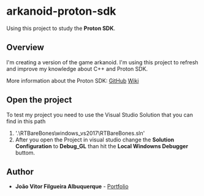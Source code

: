 # arkanoid-proton-sdk
Using this project to study the **Proton SDK**.

## Overview
I'm creating a version of the game arkanoid. I'm using this project to refresh and improve my knowledge about C++ and Proton SDK.

More information about the Proton SDK:
[GitHub](https://github.com/SethRobinson/proton)
[Wiki](https://www.rtsoft.com/wiki/doku.php?id=proton)

## Open the project
To test my project you need to use the Visual Studio Solution that you can find in this path

1. '.\RTBareBones\windows_vs2017\RTBareBones.sln'
2. After you open the Project in visual studio change the **Solution Configuration** to **Debug_GL** than hit the **Local Windowns Debugger** buttom.

## Author
* **João Vitor Filgueira Albuquerque** - [Portfolio](https://jvalbuquerque.com.br)